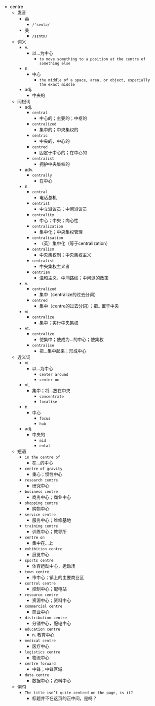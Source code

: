 - centre
  - 发音
    - 英
      - `/'sentə/`
    - 美
      - `/sɛntɚ/`
  - 词义
    - v.
      - 以…为中心
        - `to move something to a position at the centre of something else`
    - n.
      - 中心
        - `the middle of a space, area, or object, especially the exact middle`
    - adj.
      - 中央的
  - 同根词
    - adj.
      - `central`
        - 中心的；主要的；中枢的
      - `centralized`
        - 集中的；中央集权的
      - `centric`
        - 中央的，中心的
      - `centred`
        - 固定于中心的；在中心的
      - `centralist`
        - 拥护中央集权的
    - adv.
      - `centrally`
        - 在中心
    - n.
      - `central`
        - 电话总机
      - `centrist`
        - 中立派议员；中间派议员
      - `centrality`
        - 中心；中央；向心性
      - `centralization`
        - 集中化；中央集权管理
      - `centralisation`
        - （英）集中化（等于centralization）
      - `centralism`
        - 中央集权制；中央集权主义
      - `centralist`
        - 中央集权主义者
      - `centrism`
        - 温和主义，中间路线；中间派的政策
    - v.
      - `centralized`
        - 集中（centralize的过去分词）
      - `centred`
        - 集中（centre的过去分词）；把…置于中央
    - vi.
      - `centralize`
        - 集中；实行中央集权
    - vt.
      - `centralize`
        - 使集中；使成为…的中心；使集权
      - `centralise`
        - 把…集中起来；形成中心
  - 近义词
    - vi.
      - 以…为中心
        - `center around`
        - `center on`
    - vt.
      - 集中；将…放在中央
        - `concentrate`
        - `localise`
    - n.
      - 中心
        - `focus`
        - `hub`
    - adj.
      - 中央的
        - `mid`
        - `ental`
  - 短语
    - `in the centre of`
      - 在…的中心 
    - `centre of gravity`
      - 重心；惯性中心 
    - `research centre`
      - 研究中心 
    - `business centre`
      - 商务中心；商业中心 
    - `shopping centre`
      - 购物中心 
    - `service centre`
      - 服务中心；维修基地 
    - `training centre`
      - 训练中心；教导所 
    - `centre on`
      - 集中在…上 
    - `exhibition centre`
      - 展览中心 
    - `sports centre`
      - 体育运动中心，运动场 
    - `town centre`
      - 市中心；镇上的主要商业区 
    - `control centre`
      - 控制中心；配电站 
    - `resource centre`
      - 资源中心；资料中心 
    - `commercial centre`
      - 商业中心 
    - `distribution centre`
      - 分销中心，配电中心 
    - `education centre`
      - n. 教育中心 
    - `medical centre`
      - 医疗中心 
    - `logistics centre`
      - 物流中心 
    - `centre forward`
      - 中锋；中锋区域 
    - `data centre`
      - 数据中心；资料中心 
  - 例句
    - `The title isn’t quite centred on the page, is it?`
      - 标题并不在这页的正中间，是吗？


